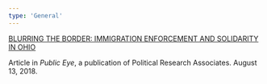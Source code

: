 ```yaml
---
type: 'General'
---
```

[BLURRING THE BORDER: IMMIGRATION ENFORCEMENT AND SOLIDARITY IN OHIO](https://www.politicalresearch.org/2018/08/13/blurring-border)

Article in *Public Eye*, a publication of Political Research Associates. August 13, 2018.